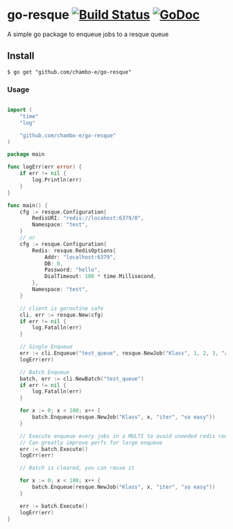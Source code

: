# go-resque [![Build Status](https://travis-ci.org/chambo-e/go-resque.svg?branch=master)](https://travis-ci.org/chambo-e/go-resque) [![GoDoc](https://godoc.org/github.com/chambo-e/go-resque?status.svg)](https://godoc.org/github.com/chambo-e/go-resque)

A simple go package to enqueue jobs to a resque queue

## Install

```shell
$ go get "github.com/chambo-e/go-resque"
```

### Usage
```go

import (
    "time"
    "log"

    "github.com/chambo-e/go-resque"
)

package main

func logErr(err error) {
    if err != nil {
        log.Println(err)
    }
}

func main() {
    cfg := resque.Configuration{
        RedisURI: "redis://locahost:6379/0",
        Namespace: "test",
    }
    // or
    cfg := resque.Configuration{
        Redis: resque.RedisOptions{
            Addr: "localhost:6379",
            DB: 0,
            Password: "hello",
            DialTimeout: 100 * time.Millisecond,
        },
        Namespace: "test",
    }

    // client is goroutine safe
    cli, err := resque.New(cfg)
    if err != nil {
        log.Fatalln(err)
    }

    // Single Enqueue
    err := cli.Enqueue("test_queue", resque.NewJob("Klass", 1, 2, 3, "args"))
    logErr(err)

    // Batch Enqueue
    batch, err := cli.NewBatch("test_queue")
    if err != nil {
        log.Fatalln(err)
    }

    for x := 0; x < 100; x++ {
        batch.Enqueue(resque.NewJob("Klass", x, "iter", "so easy"))
    }

    // Execute enqueue every jobs in a MULTI to avoid uneeded redis roundtrip
    // Can greatly improve perfs for large enqueue
    err := batch.Execute()
    logErr(err)

    // Batch is cleared, you can reuse it

    for x := 0; x < 100; x++ {
        batch.Enqueue(resque.NewJob("Klass", x, "iter", "so easy"))
    }

    err := batch.Execute()
    logErr(err)
}

```
